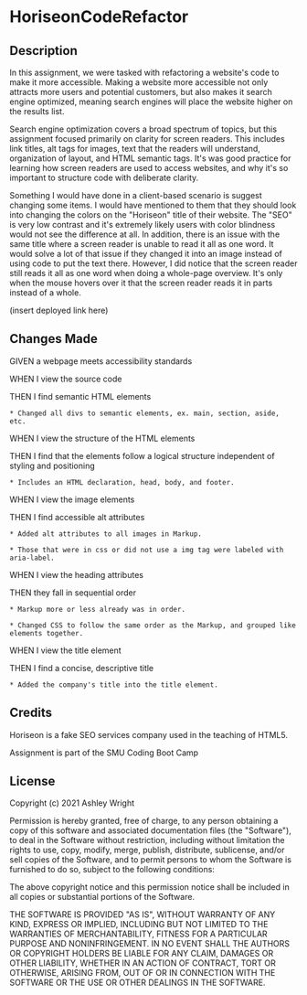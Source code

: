 # HoriseonCodeRefactor

## Description

In this assignment, we were tasked with refactoring a website's code to make it more accessible. Making a website more accessible not only attracts more users and potential customers, but also makes it search engine optimized, meaning search engines will place the website higher on the results list.

Search engine optimization covers a broad spectrum of topics, but this assignment focused primarily on clarity for screen readers. This includes link titles, alt tags for images, text that the readers will understand, organization of layout, and HTML semantic tags. It's was good practice for learning how screen readers are used to access websites, and why it's so important to structure code with deliberate clarity.

Something I would have done in a client-based scenario is suggest changing some items. I would have mentioned to them that they should look into changing the colors on the "Horiseon" title of their website. The "SEO" is very low contrast and it's extremely likely users with color blindness would not see the difference at all. In addition, there is an issue with the same title where a screen reader is unable to read it all as one word. It would solve a lot of that issue if they changed it into an image instead of using code to put the text there. However, I did notice that the screen reader still reads it all as one word when doing a whole-page overview. It's only when the mouse hovers over it that the screen reader reads it in parts instead of a whole.

(insert deployed link here)

## Changes Made

GIVEN a webpage meets accessibility standards

WHEN I view the source code

THEN I find semantic HTML elements

    * Changed all divs to semantic elements, ex. main, section, aside, etc.

WHEN I view the structure of the HTML elements

THEN I find that the elements follow a logical structure independent of styling and positioning

    * Includes an HTML declaration, head, body, and footer.

WHEN I view the image elements

THEN I find accessible alt attributes

    * Added alt attributes to all images in Markup.
    
    * Those that were in css or did not use a img tag were labeled with aria-label.

WHEN I view the heading attributes

THEN they fall in sequential order

    * Markup more or less already was in order.
    
    * Changed CSS to follow the same order as the Markup, and grouped like elements together.

WHEN I view the title element

THEN I find a concise, descriptive title

    * Added the company's title into the title element.

## Credits

Horiseon is a fake SEO services company used in the teaching of HTML5.

Assignment is part of the SMU Coding Boot Camp

## License

Copyright (c) 2021 Ashley Wright

Permission is hereby granted, free of charge, to any person obtaining a copy
of this software and associated documentation files (the "Software"), to deal
in the Software without restriction, including without limitation the rights
to use, copy, modify, merge, publish, distribute, sublicense, and/or sell
copies of the Software, and to permit persons to whom the Software is
furnished to do so, subject to the following conditions:

The above copyright notice and this permission notice shall be included in all
copies or substantial portions of the Software.

THE SOFTWARE IS PROVIDED "AS IS", WITHOUT WARRANTY OF ANY KIND, EXPRESS OR
IMPLIED, INCLUDING BUT NOT LIMITED TO THE WARRANTIES OF MERCHANTABILITY,
FITNESS FOR A PARTICULAR PURPOSE AND NONINFRINGEMENT. IN NO EVENT SHALL THE
AUTHORS OR COPYRIGHT HOLDERS BE LIABLE FOR ANY CLAIM, DAMAGES OR OTHER
LIABILITY, WHETHER IN AN ACTION OF CONTRACT, TORT OR OTHERWISE, ARISING FROM,
OUT OF OR IN CONNECTION WITH THE SOFTWARE OR THE USE OR OTHER DEALINGS IN THE
SOFTWARE.
